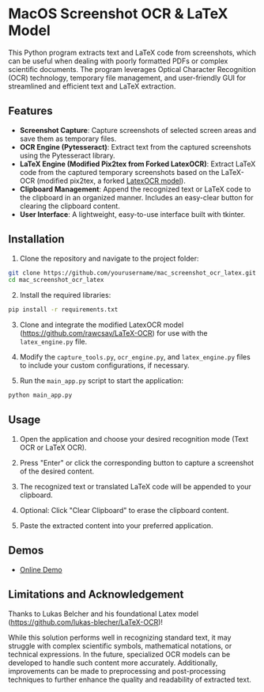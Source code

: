 # MacOS Screenshot OCR & LaTeX Model

This Python program extracts text and LaTeX code from screenshots, which can be useful when dealing with poorly formatted PDFs or complex scientific documents. The program leverages Optical Character Recognition (OCR) technology, temporary file management, and user-friendly GUI for streamlined and efficient text and LaTeX extraction.

## Features
- **Screenshot Capture**: Capture screenshots of selected screen areas and save them as temporary files.
- **OCR Engine (Pytesseract)**: Extract text from the captured screenshots using the Pytesseract library.
- **LaTeX Engine (Modified Pix2tex from Forked LatexOCR)**: Extract LaTeX code from the captured temporary screenshots based on the LaTeX-OCR (modified pix2tex, a forked [LatexOCR model](https://github.com/rawcsav/LaTeX-OCR)).
- **Clipboard Management**: Append the recognized text or LaTeX code to the clipboard in an organized manner. Includes an easy-clear button for clearing the clipboard content.
- **User Interface**: A lightweight, easy-to-use interface built with tkinter.


## Installation

1. Clone the repository and navigate to the project folder:

```bash
git clone https://github.com/yourusername/mac_screenshot_ocr_latex.git
cd mac_screenshot_ocr_latex
```
2. Install the required libraries:

```bash
pip install -r requirements.txt
```

3. Clone and integrate the modified LatexOCR model (https://github.com/rawcsav/LaTeX-OCR) for use with the `latex_engine.py` file.
  
5. Modify the `capture_tools.py`, `ocr_engine.py`, and `latex_engine.py` files to include your custom configurations, if necessary.

6. Run the `main_app.py` script to start the application:

```bash
python main_app.py
```

## Usage

1. Open the application and choose your desired recognition mode (Text OCR or LaTeX OCR).

2. Press "Enter" or click the corresponding button to capture a screenshot of the desired content.

3. The recognized text or translated LaTeX code will be appended to your clipboard.

4. Optional: Click "Clear Clipboard" to erase the clipboard content.

5. Paste the extracted content into your preferred application.

## Demos
- [Online Demo](https://rawcsav.com/projects/macocr.html)

## Limitations and Acknowledgement
Thanks to Lukas Belcher and his foundational Latex model (https://github.com/lukas-blecher/LaTeX-OCR)!

While this solution performs well in recognizing standard text, it may struggle with complex scientific symbols, mathematical notations, or technical expressions. In the future, specialized OCR models can be developed to handle such content more accurately. Additionally, improvements can be made to preprocessing and post-processing techniques to further enhance the quality and readability of extracted text.
